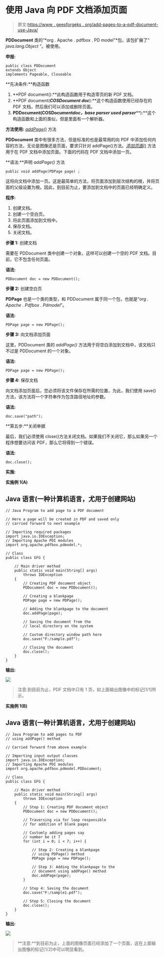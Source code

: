 # 使用 Java 向 PDF 文档添加页面

> 原文:[https://www . geesforgeks . org/add-pages-to-a-pdf-document-use-Java/](https://www.geeksforgeeks.org/adding-pages-to-a-pdf-document-using-java/)

**PDDocument** 类的“*org . Apache . pdfbox . PD model”*包，该包扩展了“ *java.lang.Object* ”。被使用。

**申报:**

```
public class PDDocument
extends Object
implements Pageable, Closeable
```

**先决条件:**构造函数

1.  **PDF document():**此构造函数用于构造零页的新 PDF 文档。
2.  **PDF document(*****COSDocument doc*****):**这个构造函数使用已经存在的 PDF 文档，然后我们可以添加或删除页面。
3.  **PDDocument(COSDocument*****doc，base parser used parser*****):**这个构造函数和上面的类似，但是里面有一个解析器。

**方法使用:** [*addPage()*](https://www.geeksforgeeks.org/adding-images-to-a-table-in-pdf-using-java/) 方法

**PDDocument** 类中有很多方法，但是标准的也是最常用的向 PDF 中添加任何内容的方法，无论是图像还是页面，要求只针对 addPage()方法。[*添加页面()*](https://www.geeksforgeeks.org/adding-images-to-a-table-in-pdf-using-java/) 方法用于在 PDF 文档中添加页面。下面的代码在 PDF 文档中添加一页。

**语法:**声明 *addPage()* 方法

```
public void addPage(PDPage page) ;
```

这将向文档中添加一页。这是最简单的方法，将页面添加到层次结构的根，并将页面的父级设置为根。因此，到目前为止，要添加到文档中的页面已经明确定义。

**程序:**

1.  创建文档。
2.  创建一个空白页。
3.  将此页面添加到文档中。
4.  保存文档。
5.  关闭文档。

**步骤 1:** 创建文档

需要在 PDDocument 类中创建一个对象，这样可以创建一个空的 PDF 文档。目前，它不包含任何页面。

**语法:**

```
PDDocument doc = new PDDocument(); 
```

**步骤 2:** 创建空白页

**PDPage** 也是一个类的类型，和 PDDocument 属于同一个包，也就是“*org . Apache . Pdfbox . Pdmodel*”。

**语法:**

```
PDPage page = new PDPage();
```

**步骤 3:** 向文档添加页面

这里，PDDocument 类的 *addPage()* 方法用于将空白添加到文档中，该文档只不过是 PDDocument 的一个对象。

**语法:**

```
PDPage page = new PDPage();
```

**步骤 4:** 保存文档

向文档添加页面后，您必须将该文件保存在所需的位置，为此，我们使用 save()方法，该方法将一个字符串作为包含路径地址的参数。

**语法:**

```
doc.save("path");
```

**第五步:**关闭单据

最后，我们必须使用 close()方法关闭文档。如果我们不关闭它，那么如果另一个程序想要访问该 PDF，那么它将得到一个错误。

**语法:**

```
doc.close();
```

**实施:**

**实施例 1(A)**

## Java 语言(一种计算机语言，尤用于创建网站)

```
// Java Program to add page to a PDF document

// Here a page will be created in PDF and saved only
// carried forward to next example

// Importing required packages
import java.io.IOException;
// Importing Apache POI modules
import org.apache.pdfbox.pdmodel.*;

// Class
public class GFG {

    // Main driver method
    public static void main(String[] args)
        throws IOException
    {
        // Creating PDF document object
        PDDocument doc = new PDDocument();

        // Creating a blankpage
        PDPage page = new PDPage();

        // Adding the blankpage to the document
        doc.addPage(page);

        // Saving the document from the
        // local directory on the system

        // Custom directory window path here
        doc.save("F:/sample.pdf");

        // Closing the document
        doc.close();
    }
}
```

**输出:**

![](img/66dd5786838c5dc6143d94acf23d94a6.png)

> 注意:到目前为止，PDF 文档中只有 1 页，如上面输出图像中的标记[1/1]所示。

**实施例 1(B)**

## Java 语言(一种计算机语言，尤用于创建网站)

```
// Java Program to add pages to PDF
// using addPage() method

// Carried forward from above example 

// Importing input output classes
import java.io.IOException;
// Importing Apache POI modules
import org.apache.pdfbox.pdmodel.PDDocument;

// Class
public class GFG {

    // Main driver method
    public static void main(String[] args)
        throws IOException
    {
        // Step 1: Creating PDF document object
        PDDocument doc = new PDDocument();

        // Traversing via for loop responsible
        // for addition of blank pages

        // Customly adding pages say
        // number be it 7
        for (int i = 0; i < 7; i++) {

            // Step 2: Creating a blankpage
            // using PDPage() method
            PDPage page = new PDPage();

            // Step 3: Adding the blankpage to the
            // document using addPage() method
            doc.addPage(page);
        }

        // Step 4: Saving the document
        doc.save("F:/sample1.pdf");

        // Step 5: Closing the document
        doc.close();
    }
}
```

**输出:**

![](img/199c0bf75e708ff566ab48e2053414ea.png)

> **注意:**到目前为止，上面的图像页面已经添加了一个页面，这在上面输出图像的标记[1/2]中可以明显看到。